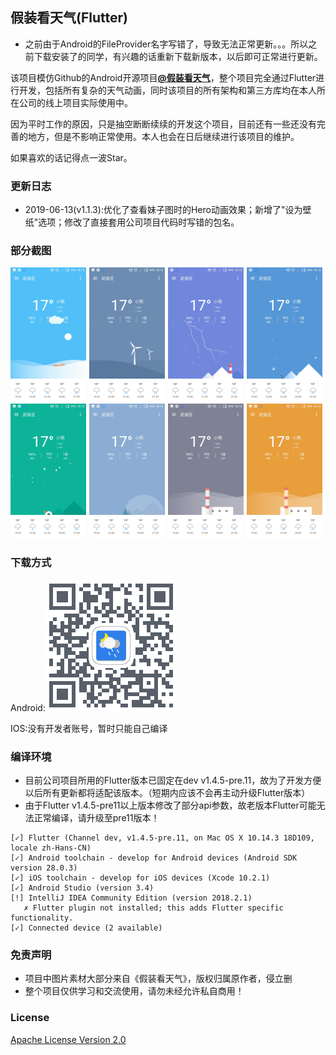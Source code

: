 ## 假装看天气(Flutter) ##

+ 之前由于Android的FileProvider名字写错了，导致无法正常更新。。。所以之前下载安装了的同学，有兴趣的话重新下载新版本，以后即可正常进行更新。

该项目模仿Github的Android开源项目[**@假装看天气**](https://github.com/li-yu/FakeWeather)，整个项目完全通过Flutter进行开发，包括所有复杂的天气动画，同时该项目的所有架构和第三方库均在本人所在公司的线上项目实际使用中。

因为平时工作的原因，只是抽空断断续续的开发这个项目，目前还有一些还没有完善的地方，但是不影响正常使用。本人也会在日后继续进行该项目的维护。

如果喜欢的话记得点一波Star。

### 更新日志 ###
+ 2019-06-13(v1.1.3):优化了查看妹子图时的Hero动画效果；新增了"设为壁纸"选项；修改了直接套用公司项目代码时写错的包名。

### 部分截图 ###
<img src="screenshot/1.jpg" width="24%"/><img width="1%"/><img src="screenshot/2.jpg" width="24%"/><img width="1%"/><img src="screenshot/3.jpg" width="24%"/><img width="1%"/><img src="screenshot/4.jpg" width="24%"/>
<img src="screenshot/5.jpg" width="24%"/><img width="1%"/><img src="screenshot/6.jpg" width="24%"/><img width="1%"/><img src="screenshot/7.jpg" width="24%"/><img width="1%"/><img src="screenshot/8.jpg" width="24%"/>

### 下载方式 ###
Android:<img src="qrcode/android.png"/>

IOS:没有开发者账号，暂时只能自己编译

### 编译环境 ###
+ 目前公司项目所用的Flutter版本已固定在dev v1.4.5-pre.11，故为了开发方便以后所有更新都将适配该版本。（短期内应该不会再主动升级Flutter版本）
+ 由于Flutter v1.4.5-pre11以上版本修改了部分api参数，故老版本Flutter可能无法正常编译，请升级至pre11版本！
 ```
[✓] Flutter (Channel dev, v1.4.5-pre.11, on Mac OS X 10.14.3 18D109, locale zh-Hans-CN)
[✓] Android toolchain - develop for Android devices (Android SDK version 28.0.3)
[✓] iOS toolchain - develop for iOS devices (Xcode 10.2.1)
[✓] Android Studio (version 3.4)
[!] IntelliJ IDEA Community Edition (version 2018.2.1)
    ✗ Flutter plugin not installed; this adds Flutter specific functionality.
[✓] Connected device (2 available)
```

### 免责声明 ###

- 项目中图片素材大部分来自《假装看天气》，版权归属原作者，侵立删
- 整个项目仅供学习和交流使用，请勿未经允许私自商用！

### License ###
[Apache License
Version 2.0](https://github.com/hahafather007/flutter_weather/blob/master/LICENSE)
